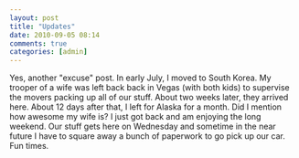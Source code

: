 ```yaml
---
layout: post  
title: "Updates"  
date: 2010-09-05 08:14  
comments: true  
categories: [admin]
---
```


Yes, another "excuse" post. In early July, I moved to South Korea. My trooper of a wife was left back back in Vegas (with both kids) to supervise the movers packing up all of our stuff. About two weeks later, they arrived here. About 12 days after that, I left for Alaska for a month. Did I mention how awesome my wife is? I just got back and am enjoying the long weekend. Our stuff gets here on Wednesday and sometime in the near future I have to square away a bunch of paperwork to go pick up our car. Fun times.